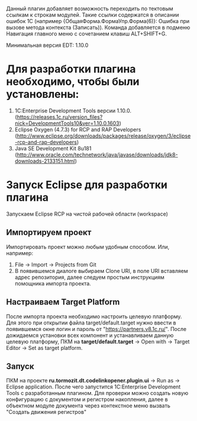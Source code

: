 Данный плагин добавляет возможность переходить по тектовым ссылкам к строкам модулей. Такие ссылки содержатся в описании ошибок 1С (например {ОбщаяФорма.ФормаУпр.Форма(6)}: Ошибка при вызове метода контекста (Записать)). Команда добавляется в подменю Навигация главного меню с сочетанием клавиш ALT+SHIFT+G.

Минимальная версия EDT: 1.10.0

# Для разработки плагина необходимо, чтобы были установлены:
1. 1C:Enterprise Development Tools версии 1.10.0. (https://releases.1c.ru/version_files?nick=DevelopmentTools10&ver=1.10.0.1603)
2. Eclipse Oxygen (4.7.3) for RCP and RAP Developers (http://www.eclipse.org/downloads/packages/release/oxygen/3/eclipse-rcp-and-rap-developers)
3. Java SE Development Kit 8u181  (http://www.oracle.com/technetwork/java/javase/downloads/jdk8-downloads-2133151.html)

# Запуск Eclipse для разработки плагина
Запускаем Eclipse RCP на чистой рабочей области (workspace) 
## Импортируем проект
Импортировать проект можно любым удобным способом. Или, например:
 1. File -> Import -> Projects from Git
 2. В появившемся диалоге выбираем Clone URI, в поле URI вставляем адрес репозитория, далее следуем простым инструкциям помощника импорта проекта.

## Настраиваем Target Platform
После импорта проекта необходимо настроить целевую платформу. Для этого при открытии файла target/default.target нужно ввести в появившемся окне логин и пароль от "https://partners.v8.1c.ru/". После дожидаемся установки всех компонент и устанавливаем данную целевую платформу, ПКМ на <b>target/default.target</b> -> Open with -> Target Editor -> Set as target platform.

## Запуск 
ПКМ на проекте <b>ru.tormozit.dt.codelinkopener.plugin.ui</b> -> Run as -> Eclipse application.
После чего запустится 1C:Enterprise Development Tools с разработанным плагином.
Для проверки можно создать новую конфигурацию с документом и регистром накопления, далее в объектном модуле документа через контекстное меню вызвать "Создать движения регистров"

